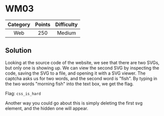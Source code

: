 # WM03

| Category | Points | Difficulty |
| :------: | :----: | :--------: |
| Web | 250 | Medium |

## Solution

Looking at the source code of the website, we see that there are two SVGs, but only one is showing up. We can view the second SVG by inspecting the code, saving the SVG to a file, and opening it with a SVG viewer. The captcha asks us for two words, and the second word is "fish". By typing in the two words "morning fish" into the text box, we get the flag.

Flag: `css_is_hard`

Another way you could go about this is simply deleting the first svg element, and the hidden one will appear.
